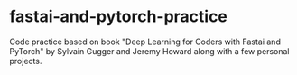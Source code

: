 # fastai-and-pytorch-practice
Code practice based on book "Deep Learning for Coders with Fastai and PyTorch" by Sylvain Gugger and Jeremy Howard along with a few personal projects.

